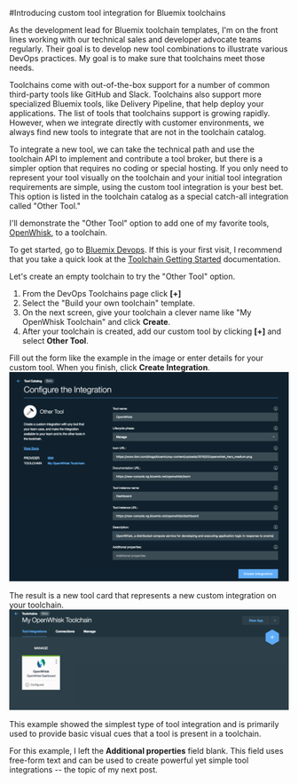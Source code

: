 #Introducing custom tool integration for Bluemix toolchains

As the development lead for Bluemix toolchain templates, I'm on the front lines working with our technical sales and developer advocate teams regularly. Their goal is to develop new tool combinations to illustrate various DevOps practices. My goal is to make sure that toolchains meet those needs.

Toolchains come with out-of-the-box support for a number of common third-party tools like GitHub and Slack. Toolchains also support more specialized Bluemix tools, like Delivery Pipeline, that help deploy your applications. The list of tools that toolchains support is growing rapidly. However, when we integrate directly with customer environments, we always find new tools to integrate that are not in the toolchain catalog.

To integrate a new tool, we can take the technical path and use the toolchain API to implement and contribute a tool broker, but there is a simpler option that requires no coding or special hosting. If you only need to represent your tool visually on the toolchain and your initial tool integration requirements are simple, using the custom tool integration is your best bet. This option is listed in the toolchain catalog as a special catch-all integration called "Other Tool." 

I'll demonstrate the "Other Tool" option to add one of my favorite tools, [OpenWhisk](https://new-console.ng.bluemix.net/openwhisk/), to a toolchain.

To get started, go to [Bluemix Devops](https://new-console.ng.bluemix.net/devops/). If this is your first visit, I recommend that you take a quick look at the [Toolchain Getting Started](https://console.ng.bluemix.net/docs/toolchains/toolchains_overview.html) documentation.  

Let's create an empty toolchain to try the "Other Tool" option.

1. From the DevOps Toolchains page click **[+]**
1. Select the "Build your own toolchain" template. 
1. On the next screen,  give your toolchain a clever name like "My OpenWhisk Toolchain" and click **Create**.
1. After your toolchain is created, add our custom tool by clicking **[+]** and select **Other Tool**.

Fill out the form like the example in the image or enter details for your custom tool. When you finish, click **Create Integration**.
![custom tool integration form for OpenWhisk](OpenWhisk-CTI.png)

The result is a new tool card that represents a new custom integration on your toolchain.
![toolchain with custom tool](toolchain-CTI.png)

This example showed the simplest type of tool integration and is primarily used to provide basic visual cues that a tool is present in a  toolchain. 

For this example, I left the **Additional properties** field blank. This field uses free-form text and can be used to create powerful yet simple tool integrations -- the topic of my next post.

